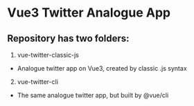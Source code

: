 # Vue3 Twitter Analogue App

## Repository has two folders:
1. vue-twitter-classic-js
- Analogue twitter app on Vue3, created by classic .js syntax

2. vue-twitter-cli
- The same analogue twitter app, but built by @vue/cli